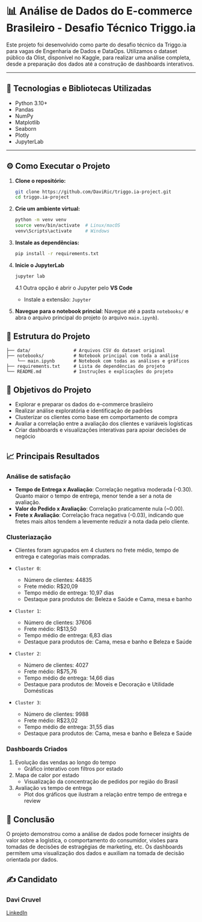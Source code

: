 # 📊 Análise de Dados do E-commerce Brasileiro - Desafio Técnico Triggo.ia

Este projeto foi desenvolvido como parte do desafio técnico da Triggo.ia para vagas de Engenharia de Dados e DataOps. Utilizamos o dataset público da Olist, disponível no Kaggle, para realizar uma análise completa, desde a preparação dos dados até a construção de dashboards interativos.

---

## 🧰 Tecnologias e Bibliotecas Utilizadas

- Python 3.10+
- Pandas
- NumPy
- Matplotlib
- Seaborn
- Plotly
- JupyterLab

---

## ⚙️ Como Executar o Projeto

1. **Clone o repositório:**

   ```bash
   git clone https://github.com/DaviRic/triggo.ia-project.git
   cd triggo.ia-project

2. **Crie um ambiente virtual:**
   ```bash
   python -m venv venv
   source venv/bin/activate  # Linux/macOS
   venv\Scripts\activate     # Windows

3. **Instale as dependências:**
   ```bash
   pip install -r requirements.txt

4. **Inicie o JupyterLab**
   ```bash
   jupyter lab
   ```
   4.1 Outra opção é abrir o Jupyter pelo **VS Code**
      - Instale a extensão: ``Jupyter``
5. **Navegue para o notebook princial**:
   Navegue até a pasta ``notebooks/`` e abra o arquivo principal do projeto (o arquivo ``main.ipynb``).

## 📁 Estrutura do Projeto
```
├── data/                # Arquivos CSV do dataset original
├── notebooks/           # Notebook principal com toda a análise
    └── main.ipynb       # Notebook com todas as análises e gráficos
├── requirements.txt     # Lista de dependências do projeto
└── README.md            # Instruções e explicações do projeto
```

## 📌 Objetivos do Projeto
- Explorar e preparar os dados do e-commerce brasileiro
- Realizar análise exploratória e identificação de padrões
- Clusterizar os clientes como base em comportamento de compra
- Avaliar a correlação entre a avaliação dos clientes e variáveis logísticas
- Criar dashboards e visualizações interativas para apoiar decisões de negócio


## 📈 Principais Resultados
### Análise de satisfação
- **Tempo de Entrega x Avaliação**: Correlação negativa moderada (-0.30). Quanto maior o tempo de entrega, menor tende a ser a nota de avaliação.
- **Valor do Pedido x Avaliação**: Correlação praticamente nula (~0.00).
- **Frete x Avaliação**: Correlação fraca negativa (-0.03), indicando que fretes mais altos tendem a levemente reduzir a nota dada pelo cliente.

### Clusteriazação
- Clientes foram agrupados em 4 clusters no frete médio, tempo de entrega e categorias mais compradas.
- ``Cluster 0``:
   - Número de clientes: 44835
   - Frete médio: R$20,09
   - Tempo médio de entrega: 10,97 dias
   - Destaque para produtos de: Beleza e Saúde e Cama, mesa e banho

- ``Cluster 1``:
   - Número de clientes: 37606
   - Frete médio: R$13,50
   - Tempo médio de entrega: 6,83 dias
   - Destaque para produtos de: Cama, mesa e banho e Beleza e Saúde

- ``Cluster 2``:
   - Número de clientes: 4027
   - Frete médio: R$75,76
   - Tempo médio de entrega: 14,66 dias
   - Destaque para produtos de: Moveis e Decoração e Utilidade Domésticas

- ``Cluster 3``:
   - Número de clientes: 9988
   - Frete médio: R$23,02
   - Tempo médio de entrega: 31,55 dias
   - Destaque para produtos de: Cama, mesa e banho e Beleza e Saúde

### Dashboards Criados
1. Evolução das vendas ao longo do tempo
   - Gráfico interativo com filtros por estado 
2. Mapa de calor por estado
   - Visualização da concentração de pedidos por região do Brasil
3. Avaliação vs tempo de entrega
   - Plot dos gráficos que ilustram a relação entre tempo de entrega e review

## 🧠 Conclusão
O projeto demonstrou como a análise de dados pode fornecer insights de valor sobre a logística, o comportamento do consumidor, visões para tomadas de decisões de estragégias de marketing, etc. Os dashboards permitem uma visualização dos dados e auxiliam na tomada de decisão orientada por dados.

## ✍️ Candidato
### Davi Cruvel
[LinkedIn](https://www.linkedin.com/in/davicruvel/)

